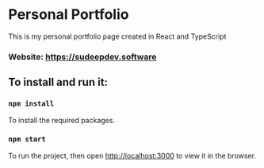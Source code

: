# Personal Portfolio
This is my personal portfolio page created in React and TypeScript
### Website: https://sudeepdev.software

## To install and run it:

### `npm install`
To install the required packages.

### `npm start`
To run the project, then open [http://localhost:3000](http://localhost:3000) to view it in the browser.
